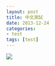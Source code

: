 ```yaml
---
layout: post
title: 中文測試
date: 2013-12-24 
categories:
- test
tags: [test]
---
```


<img class="centered" src="https://www.mathjax.org/badge/mj-logo.svg" />